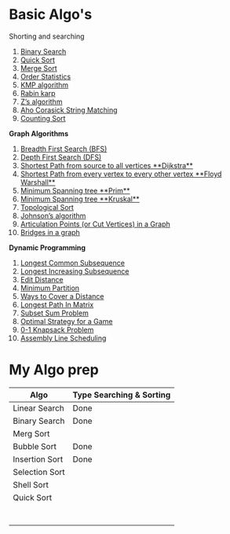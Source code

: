 # Basic Algo's

Shorting and searching

1. [Binary Search](https://www.geeksforgeeks.org/binary-search/)
2. [Quick Sort](https://www.geeksforgeeks.org/quick-sort/)
3. [Merge Sort](https://www.geeksforgeeks.org/merge-sort/)
4. [Order Statistics](https://www.geeksforgeeks.org/kth-smallestlargest-element-unsorted-array-set-2-expected-linear-time/)
5. [KMP algorithm](https://www.geeksforgeeks.org/searching-for-patterns-set-2-kmp-algorithm/)
6. [Rabin karp](https://www.geeksforgeeks.org/searching-for-patterns-set-3-rabin-karp-algorithm/)
7. [Z’s algorithm](https://www.geeksforgeeks.org/z-algorithm-linear-time-pattern-searching-algorithm/)
8. [Aho Corasick String Matching](https://www.geeksforgeeks.org/aho-corasick-algorithm-pattern-searching/)
9. [Counting Sort](https://www.geeksforgeeks.org/counting-sort/)

**Graph Algorithms**

1. [Breadth First Search (BFS)](https://www.geeksforgeeks.org/breadth-first-traversal-for-a-graph/)
2. [Depth First Search (DFS)](https://www.geeksforgeeks.org/depth-first-traversal-for-a-graph/)
3. [Shortest Path from source to all vertices \*\*Dijkstra\*\*](https://www.geeksforgeeks.org/greedy-algorithms-set-6-dijkstras-shortest-path-algorithm/)
4. [Shortest Path from every vertex to every other vertex \*\*Floyd Warshall\*\*](https://www.geeksforgeeks.org/dynamic-programming-set-16-floyd-warshall-algorithm/)
5. [Minimum Spanning tree \*\*Prim\*\*](https://www.geeksforgeeks.org/greedy-algorithms-set-5-prims-minimum-spanning-tree-mst-2/)
6. [Minimum Spanning tree \*\*Kruskal\*\*](https://www.geeksforgeeks.org/greedy-algorithms-set-2-kruskals-minimum-spanning-tree-mst/)
7. [Topological Sort](https://www.geeksforgeeks.org/topological-sorting/)
8. [Johnson’s algorithm](https://www.geeksforgeeks.org/johnsons-algorithm/)
9. [Articulation Points (or Cut Vertices) in a Graph](https://www.geeksforgeeks.org/articulation-points-or-cut-vertices-in-a-graph/)
10. [Bridges in a graph](https://www.geeksforgeeks.org/bridge-in-a-graph/)

**Dynamic Programming**

1. [Longest Common Subsequence](https://www.geeksforgeeks.org/dynamic-programming-set-4-longest-common-subsequence/)
2. [Longest Increasing Subsequence](https://www.geeksforgeeks.org/dynamic-programming-set-3-longest-increasing-subsequence/)
3. [Edit Distance](https://www.geeksforgeeks.org/dynamic-programming-set-5-edit-distance/)
4. [Minimum Partition](https://www.geeksforgeeks.org/partition-a-set-into-two-subsets-such-that-the-difference-of-subset-sums-is-minimum/)
5. [Ways to Cover a Distance](https://www.geeksforgeeks.org/count-number-of-ways-to-cover-a-distance/)
6. [Longest Path In Matrix](https://www.geeksforgeeks.org/find-the-longest-path-in-a-matrix-with-given-constraints/)
7. [Subset Sum Problem](https://www.geeksforgeeks.org/dynamic-programming-subset-sum-problem/)
8. [Optimal Strategy for a Game](https://www.geeksforgeeks.org/dynamic-programming-set-31-optimal-strategy-for-a-game/)
9. [0-1 Knapsack Problem](https://www.geeksforgeeks.org/dynamic-programming-set-10-0-1-knapsack-problem/)
10. [Assembly Line Scheduling](https://www.geeksforgeeks.org/dynamic-programming-set-34-assembly-line-scheduling/)


# My Algo prep


| Algo           | Type Searching & Sorting |
| -------------- | ------------------------ |
| Linear Search  | Done                     |
| Binary Search  | Done                     |
| Merg Sort      |                          |
| Bubble Sort    | Done                     |
| Insertion Sort | Done                     |
| Selection Sort |                          |
| Shell Sort     |                          |
| Quick Sort     |                          |
|                |                          |
|                |                          |
|                |                          |
|                |                          |
|                |                          |
|                |                          |
|                |                          |
